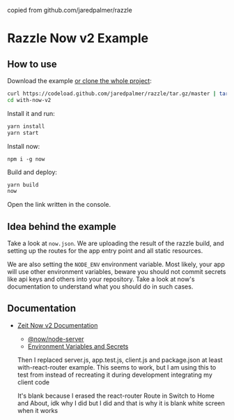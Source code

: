 copied from github.com/jaredpalmer/razzle

# Razzle Now v2 Example

## How to use

Download the example [or clone the whole project](https://github.com/jaredpalmer/razzle.git):

```bash
curl https://codeload.github.com/jaredpalmer/razzle/tar.gz/master | tar -xz --strip=2 razzle-master/examples/with-now-v2
cd with-now-v2
```

Install it and run:

```bash
yarn install
yarn start
```

Install now:

```
npm i -g now
```

Build and deploy:

```bash
yarn build
now
```

Open the link written in the console.

## Idea behind the example

Take a look at `now.json`. We are uploading the result of the razzle build, and setting up the routes for the app entry point and all static resources.

We are also setting the `NODE_ENV` environment variable. Most likely, your app will use other environment variables, beware you should not commit secrets like api keys and others into your repository. Take a look at now's documentation to understand what you should do in such cases.

## Documentation

* [Zeit Now v2 Documentation](https://zeit.co/docs/v2/)
  * [@now/node-server](https://zeit.co/docs/v2/deployments/official-builders/node-js-server-now-node-server/)
  * [Environment Variables and Secrets](https://zeit.co/docs/v2/deployments/environment-variables-and-secrets/)
  
  Then I replaced server.js, app.test.js, client.js and package.json at least with-react-router example. This seems to work, but I am using this to test from instead of recreating it during development integrating my client code
  
  It's blank because I erased the react-router Route in Switch to Home and About, idk why I did but I did and that is why it is blank white screen when it works
